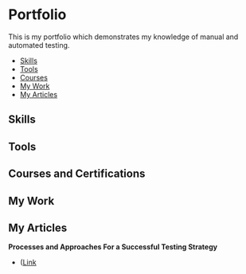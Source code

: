 # Portfolio
This is my portfolio which demonstrates my knowledge of manual and automated testing.
- [Skills](#Skills)
- [Tools](#Tools)
- [Courses](#Courses-and-Certifications)
- [My Work](#My-Work)
- [My Articles](#my-articles)

## Skills
## Tools
## Courses and Certifications
## My Work
## My Articles
__Processes and Approaches For a Successful Testing Strategy__
  * ([Link]([https://drive.google.com/drive/folders/1A24JApCQQtipWkuKmbCYr2NknHcVKkpZ](https://drive.google.com/file/d/1RVbv5DX9hvnqKNIU68LbhtwyerLobNMh/view?usp=share_link))

